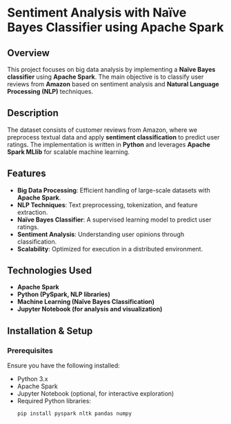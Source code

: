 # Sentiment Analysis with Naïve Bayes Classifier using Apache Spark

##  Overview
This project focuses on big data analysis by implementing a **Naïve Bayes classifier** using **Apache Spark**. The main objective is to classify user reviews from **Amazon** based on sentiment analysis and **Natural Language Processing (NLP)** techniques.

##  Description
The dataset consists of customer reviews from Amazon, where we preprocess textual data and apply **sentiment classification** to predict user ratings. The implementation is written in **Python** and leverages **Apache Spark MLlib** for scalable machine learning.

##  Features
- **Big Data Processing**: Efficient handling of large-scale datasets with **Apache Spark**.  
- **NLP Techniques**: Text preprocessing, tokenization, and feature extraction.  
- **Naïve Bayes Classifier**: A supervised learning model to predict user ratings.  
- **Sentiment Analysis**: Understanding user opinions through classification.  
- **Scalability**: Optimized for execution in a distributed environment.  

##  Technologies Used
- **Apache Spark**
- **Python (PySpark, NLP libraries)**
- **Machine Learning (Naïve Bayes Classification)**
- **Jupyter Notebook (for analysis and visualization)**

##  Installation & Setup
### Prerequisites
Ensure you have the following installed:
- Python 3.x
- Apache Spark
- Jupyter Notebook (optional, for interactive exploration)
- Required Python libraries:
  ```sh
  pip install pyspark nltk pandas numpy
